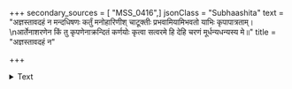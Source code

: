 +++
secondary_sources = [ "MSS_0416",]
jsonClass = "Subhaashita"
text = "अज्ञस्तावदहं न मन्दधिषणः कर्तुं मनोहारिणीश् चाटूक्तीः प्रभवामियामिभवतो याभिः कृपापात्रताम्।  \nआर्तेनाशरणेन किं तु कृपणेनाक्रन्दितं कर्णयोः कृत्वा सत्वरमे हि देहि चरणं मूर्धन्यधन्यस्य मे॥"
title = "अज्ञस्तावदहं न"

+++

<details><summary>Text</summary>

अज्ञस्तावदहं न मन्दधिषणः कर्तुं मनोहारिणीश् चाटूक्तीः प्रभवामियामिभवतो याभिः कृपापात्रताम्।  
आर्तेनाशरणेन किं तु कृपणेनाक्रन्दितं कर्णयोः कृत्वा सत्वरमे हि देहि चरणं मूर्धन्यधन्यस्य मे॥
</details>
